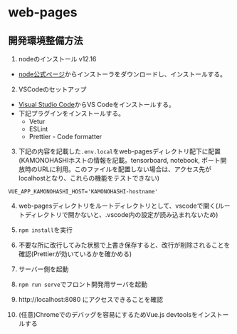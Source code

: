 # web-pages

## 開発環境整備方法
1. nodeのインストール v12.16
- [node公式ページ](https://nodejs.org/ja/download/)からインストーラをダウンロードし、インストールする。

2. VSCodeのセットアップ
- [Visual Studio Code](https://azure.microsoft.com/ja-jp/products/visual-studio-code/)からVS Codeをインストールする。
- 下記プラグインをインストールする。
  - Vetur
  - ESLint
  - Prettier - Code formatter

3. 下記の内容を記載した`.env.local`をweb-pagesディレクトリ配下に配置(KAMONOHASHIホストの情報を記載。tensorboard, notebook, ポート開放時のURLに利用。このファイルを配置しない場合は、アクセス先がlocalhostとなり、これらの機能をテストできない)
```
VUE_APP_KAMONOHASHI_HOST='KAMONOHASHI-hostname'
```

4. web-pagesディレクトリをルートディレクトリとして、vscodeで開く(ルートディレクトリで開かないと、.vscode内の設定が読み込まれないため)

5. `npm install`を実行

6. 不要な所に改行してみた状態で上書き保存すると、改行が削除されることを確認(Prettierが効いているかを確かめる)

7. サーバー側を起動

8. `npm run serve`でフロント開発用サーバを起動

9. http://localhost:8080 にアクセスできることを確認

10. (任意)Chromeでのデバッグを容易にするためVue.js devtoolsをインストールする
